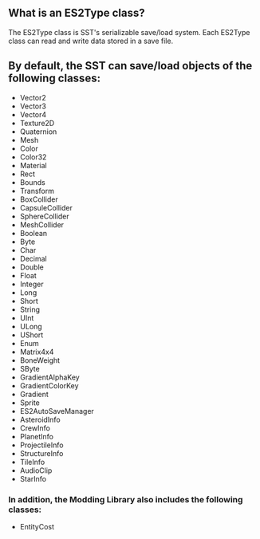 ## What is an ES2Type class?
The ES2Type class is SST's serializable save/load system.
Each ES2Type class can read and write data stored in a save file.

## By default, the SST can save/load objects of the following classes:
- Vector2
- Vector3
- Vector4
- Texture2D
- Quaternion
- Mesh
- Color
- Color32
- Material
- Rect
- Bounds
- Transform
- BoxCollider
- CapsuleCollider
- SphereCollider
- MeshCollider
- Boolean
- Byte
- Char
- Decimal
- Double
- Float
- Integer
- Long
- Short
- String
- UInt
- ULong
- UShort
- Enum
- Matrix4x4
- BoneWeight
- SByte
- GradientAlphaKey
- GradientColorKey
- Gradient
- Sprite
- ES2AutoSaveManager
- AsteroidInfo
- CrewInfo
- PlanetInfo
- ProjectileInfo
- StructureInfo
- TileInfo
- AudioClip
- StarInfo
### In addition, the Modding Library also includes the following classes:
- EntityCost
